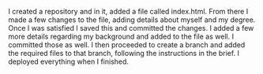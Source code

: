 I created a repository and in it, added a file called index.html. From there I made a few changes to the file, adding details about myself and my degree. Once I was satisfied I saved this and committed the changes. I added a few more details regarding my background and added to the file as well. I committed those as well. I then proceeded to create a branch and added the required files to that branch, following the instructions in the brief. I deployed everything when I finished.
